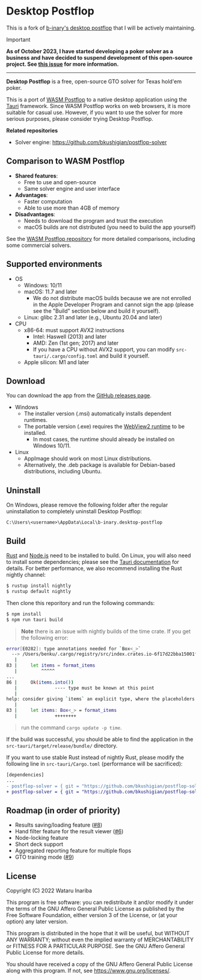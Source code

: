 # Desktop Postflop

This is a fork of [b-inary's desktop postflop] that I will be actively maintaining.

> [!IMPORTANT]
> **As of October 2023, I have started developing a poker solver as a business and have decided to suspend development of this open-source project. See [this issue] for more information.**

[this issue]: https://github.com/b-inary/postflop-solver/issues/46
[b-inary's desktop postflop]: https://github.com/b-inary/desktop-postflop

---

**Desktop Postflop** is a free, open-source GTO solver for Texas hold'em poker.

This is a port of [WASM Postflop] to a native desktop application using the [Tauri] framework.
Since WASM Postflop works on web browsers, it is more suitable for casual use.
However, if you want to use the solver for more serious purposes, please consider trying Desktop Postflop.

[WASM Postflop]: https://github.com/b-inary/wasm-postflop
[Tauri]: https://tauri.app/

**Related repositories**
- Solver engine: https://github.com/bkushigian/postflop-solver

## Comparison to WASM Postflop

- **Shared features**:
  - Free to use and open-source
  - Same solver engine and user interface
- **Advantages**:
  - Faster computation
  - Able to use more than 4GB of memory
- **Disadvantages**:
  - Needs to download the program and trust the execution
  - macOS builds are not distributed (you need to build the app yourself)

See the [WASM Postflop repository] for more detailed comparisons, including some commercial solvers.

[WASM Postflop repository]: https://github.com/b-inary/wasm-postflop#comparison

## Supported environments

- OS
  - Windows: 10/11
  - macOS: 11.7 and later
    - We do not distribute macOS builds because we are not enrolled in the Apple Developer Program and cannot sign the app (please see the "Build" section below and build it yourself).
  - Linux: glibc 2.31 and later (e.g., Ubuntu 20.04 and later)
- CPU
  - x86-64: must support AVX2 instructions
    - Intel: Haswell (2013) and later
    - AMD: Zen (1st gen; 2017) and later
    - If you have a CPU without AVX2 support, you can modify `src-tauri/.cargo/config.toml` and build it yourself.
  - Apple silicon: M1 and later

## Download

You can download the app from the [GitHub releases page].

[GitHub releases page]: https://github.com/b-inary/desktop-postflop/releases

- Windows
  - The installer version (.msi) automatically installs dependent runtimes.
  - The portable version (.exe) requires the [WebView2 runtime] to be installed.
    - In most cases, the runtime should already be installed on Windows 10/11.
- Linux
  - AppImage should work on most Linux distributions.
  - Alternatively, the .deb package is available for Debian-based distributions, including Ubuntu.

[WebView2 runtime]: https://developer.microsoft.com/en-us/microsoft-edge/webview2/#download-section

## Uninstall

On Windows, please remove the following folder after the regular uninstallation to completely uninstall Desktop Postflop:

```
C:\Users\<username>\AppData\Local\b-inary.desktop-postflop
```

## Build

[Rust] and [Node.js] need to be installed to build.
On Linux, you will also need to install some dependencies; please see the [Tauri documentation] for details.
For better performance, we also recommend installing the Rust nightly channel:

```sh
$ rustup install nightly
$ rustup default nightly
```

Then clone this reporitory and run the following commands:

```sh
$ npm install
$ npm run tauri build
```

> **Note** there is an issue with nightly builds of the time crate. If you get the following error:
```bash
error[E0282]: type annotations needed for `Box<_>`
  --> /Users/benku/.cargo/registry/src/index.crates.io-6f17d22bba15001f/time-0.3.29/src/format_description/parse/mod.rs:83:9
   |
83 |     let items = format_items
   |         ^^^^^
...
86 |     Ok(items.into())
   |              ---- type must be known at this point
   |
help: consider giving `items` an explicit type, where the placeholders `_` are specified
   |
83 |     let items: Box<_> = format_items
   |              ++++++++
```
> run the command `cargo update -p time`.

If the build was successful, you should be able to find the application in the `src-tauri/target/release/bundle/` directory.

If you want to use stable Rust instead of nightly Rust, please modify the following line in `src-tauri/Cargo.toml` (performance will be sacrificed):

```diff
[dependencies]
...
- postflop-solver = { git = "https://github.com/bkushigian/postflop-solver", features = ["custom-alloc"] }
+ postflop-solver = { git = "https://github.com/bkushigian/postflop-solver" }
```

[Rust]: https://www.rust-lang.org/learn/get-started
[Node.js]: https://nodejs.org/en/
[Tauri documentation]: https://tauri.app/v1/guides/getting-started/prerequisites/#setting-up-linux

## Roadmap (in order of priority)

- Results saving/loading feature ([#8](https://github.com/b-inary/desktop-postflop/issues/8))
- Hand filter feature for the result viewer ([#6](https://github.com/b-inary/desktop-postflop/issues/6))
- Node-locking feature
- Short deck support
- Aggregated reporting feature for multiple flops
- GTO training mode ([#9](https://github.com/b-inary/desktop-postflop/issues/9))

## License

Copyright (C) 2022 Wataru Inariba

This program is free software: you can redistribute it and/or modify it under the terms of the GNU Affero General Public License as published by the Free Software Foundation, either version 3 of the License, or (at your option) any later version.

This program is distributed in the hope that it will be useful, but WITHOUT ANY WARRANTY; without even the implied warranty of MERCHANTABILITY or FITNESS FOR A PARTICULAR PURPOSE.  See the GNU Affero General Public License for more details.

You should have received a copy of the GNU Affero General Public License along with this program.  If not, see <https://www.gnu.org/licenses/>.
